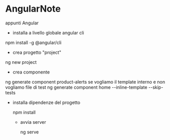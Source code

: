 # AngularNote
appunti Angular

- installa a livello globale angular cli
  
npm install -g @angular/cli 

- crea progetto "project"
  
ng new project

- crea componente
  
ng generate component product-alerts 
se vogliamo il template interno e non vogliamo file di test
ng generate component home --inline-template --skip-tests

- installa dipendenze del progetto

  npm install

  - avvia server

    ng serve
